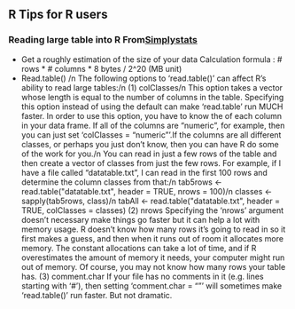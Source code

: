 ## R Tips for R users
### Reading large table into R   From[Simplystats](https://simplystatistics.org/2011/10/07/r-workshop-reading-in-large-data-frames/)
- Get a roughly estimation of the size of your data 
Calculation formula : # rows * # columns * 8 bytes / 2^20  (MB unit)
- Read.table() /n
The following options to ‘read.table()’ can affect R’s ability to read large tables:/n
(1) colClasses/n
This option takes a vector whose length is equal to the number of columns in the table. Specifying this option instead of using the default can make ‘read.table’ run MUCH faster.
In order to use this option, you have to know the of each column in your data frame. If all of the columns are “numeric”, for example, then you can just set ‘colClasses = “numeric”’.If the columns are all different classes, or perhaps you just don’t know, then you can have R do some of the work for you./n
You can read in just a few rows of the table and then create a vector of classes from just the few rows. For example, if I have a file called “datatable.txt”, I can read in the first 100 rows and determine the column classes from that:/n
tab5rows <- read.table("datatable.txt", header = TRUE, nrows = 100)/n
classes <- sapply(tab5rows, class)/n
tabAll <- read.table("datatable.txt", header = TRUE, colClasses = classes)
(2) nrows
Specifying the ‘nrows’ argument doesn’t necessary make things go faster but it can help a lot with memory usage. R doesn’t know how many rows it’s going to read in so it first makes a guess, and then when it runs out of room it allocates more memory. The constant allocations can take a lot of time, and if R overestimates the amount of memory it needs, your computer might run out of memory. Of course, you may not know how many rows your table has. 
(3) comment.char
If your file has no comments in it (e.g. lines starting with ‘#’), then setting ‘comment.char = “”’ will sometimes make ‘read.table()’ run faster. But not dramatic.
